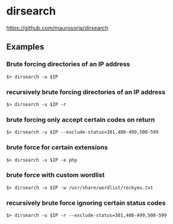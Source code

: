 # dirsearch
https://github.com/maurosoria/dirsearch
## Examples
### Brute forcing directories of an IP address
```
$> dirsearch -u $IP
```
### recursively brute forcing directories of an IP address
```
$> dirsearch -u $IP -r
```
### brute forcing only accept certain codes on return
```
$> dirsearch -u $IP --exclude-status=301,400-499,500-599
```
### brute force for certain extensions
```
$> dirsearch -u $IP -e php
```
### brute force with custom wordlist
```
$> dirsearch -u $IP -w /usr/share/wordlist/rockyou.txt
```
### recursively brute force ignoring certain status codes
```
$> dirsearch -u $IP -r --exclude-status=301,400-499,500-599
```
